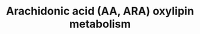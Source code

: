 ---
annotations:
- id: PW:0000485
  parent: classic metabolic pathway
  type: Pathway Ontology
  value: eicosanoid metabolic pathway
authors:
- Lcayer
- Eweitz
citedin: ''
communities:
- ontox
description: Arachidonic acid (AA or ARA) oxlipin metabolism
last-edited: 2024-09-18
ndex: null
organisms:
- Homo sapiens
redirect_from:
- /index.php/Pathway:WP5155
- /instance/WP5155
- /instance/WP5155_r135483
revision: r135483
schema-jsonld:
- '@context': https://schema.org/
  '@id': https://wikipathways.github.io/pathways/WP5155.html
  '@type': Dataset
  creator:
    '@type': Organization
    name: WikiPathways
  description: Arachidonic acid (AA or ARA) oxlipin metabolism
  keywords:
  - 11(12)-EpETrE
  - 11,12-DiHETrE
  - 11-HETE
  - 11-HpETE
  - 11-dehydro-TXB2
  - 11-oxo-ETE
  - 11beta-PGF2alpha
  - 12,20-DiHETE
  - 12-HETE
  - 12-HHTrE
  - 12-HpETE
  - 12-oxo-ETE
  - 13,14-dihydro-15-keto-PGD2
  - 13,14-dihydro-15-keto-PGE2
  - 13,14-dihydro-15-keto-PGF2alpha
  - 14(15)-EpETrE
  - 14,15-DiHETrE
  - 15(R)-HpETE
  - 15-HETE
  - 15-HpETE
  - 15-deoxy-delta(12,14)-PGJ2
  - 15-epi-LXA4
  - 15-epi-LXB4
  - 15-keto-PGD2
  - 15-keto-PGE2
  - 15-keto-PGF2alpha
  - 15-oxo-ETE
  - 15d-PGD2
  - 16-HETE
  - 17-HETE
  - 18-HETE
  - 19-HETE
  - 2,3-dinor-TXB2
  - 20-HETE
  - 20-carboxy-LTB4
  - 20-hydroxy-LTB4
  - 5(6)-EpETrE
  - 5,12-DiHETE
  - 5,15-DiHETE
  - 5,20-DiHETE
  - 5,6-DiHETrE
  - 5-HETE
  - 5-HpETE
  - 5-oxo-ETE
  - 6-keto-PGF1alpha
  - 8(9)-EpETrE
  - 8,15-DiHETE
  - 8,9-DiHETrE
  - 8-HETE
  - 8-HpETE
  - 8-oxo-ETE
  - 9-HETE
  - 9-HpETE
  - ARA
  - ASA
  - COX1
  - COX2
  - EPHX2
  - EXA4
  - EXC4
  - EXD4
  - EXE4
  - HXA3
  - HXB3
  - LTA4
  - LTB4
  - LTC4
  - LTD4
  - LTE4
  - LTF4
  - LXA4
  - LXB4
  - PGA2
  - PGB2
  - PGD2
  - PGE2
  - PGF2alpha
  - PGH2
  - PGI2
  - PGJ2
  - TBXAS1
  - TXA2
  - TXB2
  - Tetranor 12-HETE
  - Trioxilin A3
  - Trioxilin B3
  - delta(12)-PGJ2
  - tetranor-PGEM
  - Δ12-PGD2
  license: CC0
  name: Arachidonic acid (AA, ARA) oxylipin metabolism
seo: CreativeWork
title: Arachidonic acid (AA, ARA) oxylipin metabolism
wpid: WP5155
---